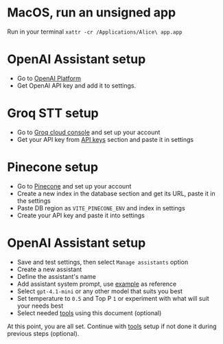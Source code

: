 # MacOS, run an unsigned app

Run in your terminal `xattr -cr /Applications/Alice\ app.app`

#  OpenAI Assistant setup

- Go to [OpenAI Platform](https://platform.openai.com/assistants)
- Get OpenAI API key and add it to settings.

# Groq STT setup

- Go to [Groq cloud console](https://console.groq.com/home)  and set up your account
- Get your API key from [API keys](https://console.groq.com/keys) section and paste it in settings

# Pinecone setup

- Go to [Pinecone](https://www.pinecone.io/) and set up your account
- Create a new index in the database section and get its URL, paste it in the settings
- Paste DB region as `VITE_PINECONE_ENV` and index in settings
- Create your API key and paste it into settings

# OpenAI Assistant setup

-  Save and test settings, then select `Manage assistants` option
- Create a new assistant
- Define the assistant's name
- Add assistant system prompt, use [example](https://github.com/pmbstyle/Alice/blob/main/docs/systemPrompt.md) as reference
- Select `gpt-4.1-mini` or any other model that suits you best
- Set temperature to `0.5` and Top P `1` or experiment with what will suit your needs best
- Select needed [tools](https://github.com/pmbstyle/Alice/blob/main/docs/toolsInstructions.md) using this document (optional)

At this point, you are all set.
Continue with [tools](https://github.com/pmbstyle/Alice/blob/main/docs/toolsInstructions.md) setup if not done it during previous steps (optional).
